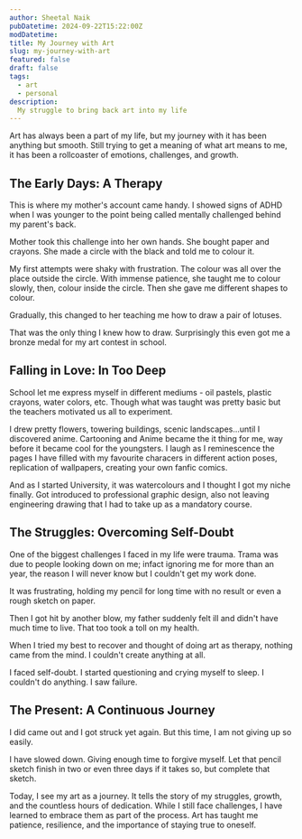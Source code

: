 ```yaml
---
author: Sheetal Naik
pubDatetime: 2024-09-22T15:22:00Z
modDatetime: 
title: My Journey with Art
slug: my-journey-with-art
featured: false
draft: false
tags:
  - art
  - personal
description:
  My struggle to bring back art into my life
---
```


Art has always been a part of my life, but my journey with it has been anything but smooth. Still trying to get a meaning of what art means to me, it has been a rollcoaster of emotions, challenges, and growth.

## The Early Days: A Therapy
This is where my mother's account came handy. I showed signs of ADHD when I was younger to the point being called mentally challenged behind my parent's back.

Mother took this challenge into her own hands. She bought paper and crayons. She made a circle with the black and told me to colour it.

My first attempts were shaky with frustration. The colour was all over the place outside the circle. With immense patience, she taught me to colour slowly, then, colour inside the circle. Then she gave me different shapes to colour.

Gradually, this changed to her teaching me how to draw a pair of lotuses. 

That was the only thing I knew how to draw. Surprisingly this even got me a bronze medal for my art contest in school.

## Falling in Love: In Too Deep
School let me express myself in different mediums - oil pastels, plastic crayons, water colors, etc. Though what was taught was pretty basic but the teachers motivated us all to experiment.

I drew pretty flowers, towering buildings, scenic landscapes...until I discovered anime.
Cartooning and Anime became the it thing for me, way before it became cool for the youngsters. I laugh as I reminescence the pages I have filled with my favourite characers in different action poses, replication of wallpapers, creating your own fanfic comics.

And as I started University, it was watercolours and I thought I got my niche finally. Got introduced to professional graphic design, also not leaving engineering drawing that I had to take up as a mandatory course.

## The Struggles: Overcoming Self-Doubt
One of the biggest challenges I faced in my life were trauma. Trama was due to people looking down on me; infact ignoring me for more than an year, the reason I will never know but I couldn't get my work done. 

It was frustrating, holding my pencil for long time with no result or even a rough sketch on paper.

Then I got hit by another blow, my father suddenly felt ill and didn't have much time to live. That too took a toll on my health. 

When I tried my best to recover and thought of doing art as therapy, nothing came from the mind. I couldn't create anything at all.

I faced self-doubt. I started questioning and crying myself to sleep. I couldn't do anything. I saw failure.

## The Present: A Continuous Journey
I did came out and I got struck yet again. But this time, I am not giving up so easily. 

I have slowed down. Giving enough time to forgive myself. Let that pencil sketch finish in two or even three days if it takes so, but complete that sketch. 

Today, I see my art as a journey. It tells the story of my struggles, growth, and the countless hours of dedication. While I still face challenges, I have learned to embrace them as part of the process. Art has taught me patience, resilience, and the importance of staying true to oneself.

